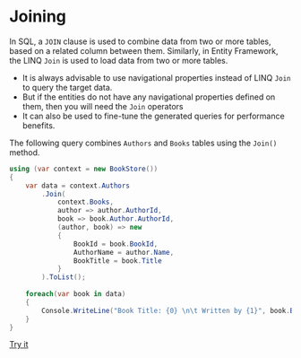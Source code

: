 # Joining

In SQL, a `JOIN` clause is used to combine data from two or more tables, based on a related column between them. Similarly, in Entity Framework, the LINQ `Join` is used to load data from two or more tables. 

 - It is always advisable to use navigational properties instead of LINQ `Join` to query the target data. 
 - But if the entities do not have any navigational properties defined on them, then you will need the `Join` operators 
 - It can also be used to fine-tune the generated queries for performance benefits.

The following query combines `Authors` and `Books` tables using the `Join()` method.

```csharp
using (var context = new BookStore())
{
    var data = context.Authors
        .Join(
            context.Books,
            author => author.AuthorId,
            book => book.Author.AuthorId,
            (author, book) => new
            {
                BookId = book.BookId,
                AuthorName = author.Name,
                BookTitle = book.Title
            }
        ).ToList();
	
    foreach(var book in data)
    {
        Console.WriteLine("Book Title: {0} \n\t Written by {1}", book.BookTitle, book.AuthorName);
    }
}
```

[Try it](https://dotnetfiddle.net/yXTgHu)
